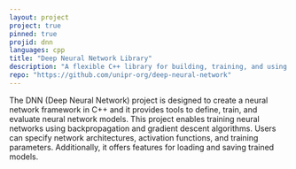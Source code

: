 ```yaml
---
layout: project
project: true
pinned: true
projid: dnn
languages: cpp
title: "Deep Neural Network Library"
description: "A flexible C++ library for building, training, and using deep neural networks. Modular, easy-to-use, and high-performance."
repo: "https://github.com/unipr-org/deep-neural-network"
---
```


The DNN (Deep Neural Network) project is designed to create a neural network framework in C++ and it provides tools to define, train, and evaluate neural network models.
This project enables training neural networks using backpropagation and gradient descent algorithms. Users can specify network architectures, activation functions, and training parameters. Additionally, it offers features for loading and saving trained models.